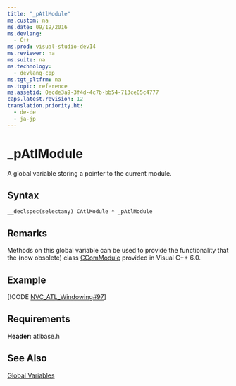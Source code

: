 ```yaml
---
title: "_pAtlModule"
ms.custom: na
ms.date: 09/19/2016
ms.devlang: 
  - C++
ms.prod: visual-studio-dev14
ms.reviewer: na
ms.suite: na
ms.technology: 
  - devlang-cpp
ms.tgt_pltfrm: na
ms.topic: reference
ms.assetid: 0ecde3a9-3f4d-4c7b-bb54-713ce05c4777
caps.latest.revision: 12
translation.priority.ht: 
  - de-de
  - ja-jp
---
```

# _pAtlModule
A global variable storing a pointer to the current module.  
  
## Syntax  
  
```  
__declspec(selectany) CAtlModule * _pAtlModule  
```  
  
## Remarks  
 Methods on this global variable can be used to provide the functionality that the (now obsolete) class [CComModule](../vs140/CComModule-Class.md) provided in Visual C++ 6.0.  
  
## Example  
 [!CODE [NVC_ATL_Windowing#97](../CodeSnippet/VS_Snippets_Cpp/NVC_ATL_Windowing#97)]  
  
## Requirements  
 **Header:** atlbase.h  
  
## See Also  
 [Global Variables](../vs140/ATL-Global-Variables.md)